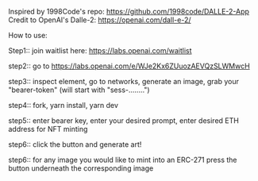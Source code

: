 Inspired by 1998Code's repo: https://github.com/1998code/DALLE-2-App
Credit to OpenAI's Dalle-2: https://openai.com/dall-e-2/

How to use:



Step1:: join waitlist here: https://labs.openai.com/waitlist


step2:: go to https://labs.openai.com/e/WJe2Kx6ZUuozAEVQzSLWMwcH


step3:: inspect element, go to networks, generate an image, grab your "bearer-token" (will start with "sess-........")


step4:: fork, yarn install, yarn dev

step5:: enter bearer key, enter your desired prompt, enter desired ETH address for NFT minting

step6:: click the button and generate art!

step6:: for any image you would like to mint into an ERC-271 press the button underneath the corresponding image
